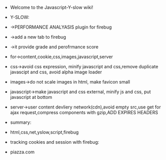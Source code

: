 * Welcome to the Javascript-Y-slow wiki!



* Y-SLOW:

* ->PERFORMANCE ANALYASIS plugin for firebug
* ->add a new tab to firebug
* ->it provide grade and perofrmance score 
*   for->content,cookie,css,images,javascript,server

* css->avoid css expression, minify javascript and css,remove duplicate javascipt and css, avoid alpha image loader
* images->do not scale images in html, make favicon small
* javascript->make javascript and css external, minify js and css, put javascript at bottom
* server->user content devliery network(cdn),avoid empty src,use get for ajax request,compress components with gzip,ADD EXPIRES HEADERS


* summary:
* html,css,net,yslow,script,firebug


* tracking cookies and session with firebug:
* piazza.com
